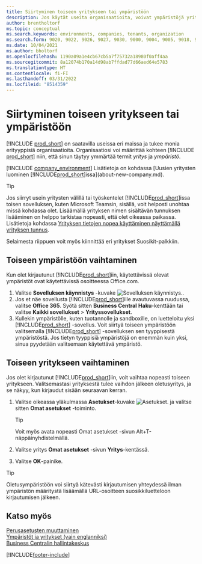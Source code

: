 ```yaml
---
title: Siirtyminen toiseen yritykseen tai ympäristöön
description: Jos käytät useita organisaatioita, voivat ympäristöjä yrityksiä nopeasti.
author: brentholtorf
ms.topic: conceptual
ms.search.keywords: environments, companies, tenants, organization
ms.search.form: 9020, 9022, 9026, 9027, 9030, 9000, 9004, 9005, 9018, 9006, 9007, 9010, 9016, 9017
ms.date: 10/04/2021
ms.author: bholtorf
ms.openlocfilehash: 1190a09a1e4cb67cb5a7f75732a18980f0aff4aa
ms.sourcegitcommit: 8a12074b170a14d98ab7ffdad77d66aed64e5783
ms.translationtype: HT
ms.contentlocale: fi-FI
ms.lasthandoff: 03/31/2022
ms.locfileid: "8514359"
---
```

# <a name="switching-to-another-company-or-environment"></a>Siirtyminen toiseen yritykseen tai ympäristöön

[!INCLUDE [prod_short](includes/prod_short.md)] on saatavilla useissa eri maissa ja tukee monia erityyppisiä organisaatioita. Organisaatiosi voi määrittää kohteen [!INCLUDE [prod_short](includes/prod_short.md)] niin, että sinun täytyy ymmärtää termit *yritys* ja *ympäristö*.  

[!INCLUDE [company_environment](includes/company_environment.md)] Lisätietoja on kohdassa [Uusien yritysten luominen [!INCLUDE[prod_short](includes/prod_short.md)]issa](about-new-company.md).  

> [!TIP]
> Jos siirryt usein yritysten välillä tai työskentelet [!INCLUDE[prod_short](includes/prod_short.md)]issa toisen sovelluksen, kuten Microsoft Teamsin, sisällä, voit helposti unohtaa missä kohdassa olet. Lisäämällä yrityksen nimen sisältävän tunnuksen lisääminen on helppo tarkistaa nopeasti, että olet oikeassa paikassa. Lisätietoja kohdassa [Yrityksen tietojen nopea käyttäminen näyttämällä yrityksen tunnus](ui-change-basic-settings.md#badge).

Selaimesta riippuen voit myös kiinnittää eri yritykset Suosikit-palkkiin.  

## <a name="switch-to-another-environment"></a>Toiseen ympäristöön vaihtaminen

Kun olet kirjautunut [!INCLUDE[prod_short](includes/prod_short.md)]iin, käytettävissä olevat ympäristöt ovat käytettävissä osoitteessa Office.com.  

1. Valitse **Sovelluksen käynnistys** -kuvake ![Sovelluksen käynnistys.](media/app-launcher-icon.png "Sovelluksen käynnistimen avulla voi käyttää myös muita ominaisuuksia").
2. Jos et näe sovellusta [!INCLUDE[prod_short](includes/prod_short.md)]ille avautuvassa ruudussa, valitse **Office 365**. Syötä sitten **Business Central** **Haku**-kenttään tai valitse **Kaikki sovellukset** > **Yrityssovellukset**.  
3. Kullekin ympäristölle, kuten tuotannolle ja sandboxille, on luetteloitu yksi [!INCLUDE[prod_short](includes/prod_short.md)] -sovellus. Voit siirtyä toiseen ympäristöön valitsemalla [!INCLUDE[prod_short](includes/prod_short.md)] -sovelluksen sen tyyppisestä ympäristöstä. Jos tietyn tyyppisiä ympäristöjä on enemmän kuin yksi, sinua pyydetään valitsemaan käytettävä ympäristö.

<!--
The following image shows tiles for accessing production and sandbox environments on the Dynamics 365 Home page.

:::image type="content" source="media/app-picker-environments.png" alt-text="The Dynamics 365 Home page showing production and sandbox environments.":::
-->
## <a name="switch-to-another-company"></a>Toiseen yritykseen vaihtaminen

Jos olet kirjautunut [!INCLUDE[prod_short](includes/prod_short.md)]iin, voit vaihtaa nopeasti toiseen yritykseen. Valitsemastasi yrityksestä tulee vaihdon jälkeen oletusyritys, ja se näkyy, kun kirjaudut sisään seuraavan kerran.

1. Valitse oikeassa yläkulmassa **Asetukset**-kuvake ![Asetukset.](media/ui-experience/settings_icon_small.png "Roolikeskuksen Asetukset-kuvake") ja valitse sitten **Omat asetukset** -toiminto.

    > [!TIP]
    > Voit myös avata nopeasti Omat asetukset -sivun Alt+T-näppäinyhdistelmällä.

2. Valitse yritys **Omat asetukset** -sivun **Yritys**-kentässä.  
3. Valitse **OK**-painike.

> [!TIP]
> Oletusympäristöön voi siirtyä kätevästi kirjautumisen yhteydessä ilman ympäristön määritystä lisäämällä URL-osoitteen suosikkiluetteloon kirjautumisen jälkeen.

## <a name="see-also"></a>Katso myös

[Perusasetusten muuttaminen](ui-change-basic-settings.md)  
[Ympäristöt ja yritykset (vain englanniksi)](/dynamics365/business-central/dev-itpro/administration/tenant-environment-topology)  
[Business Centralin hallintakeskus](/dynamics365/business-central/dev-itpro/administration/tenant-admin-center)  


[!INCLUDE[footer-include](includes/footer-banner.md)]